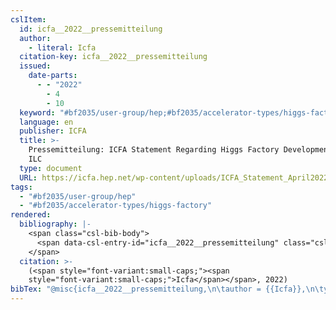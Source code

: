 ```yaml
---
cslItem:
  id: icfa__2022__pressemitteilung
  author:
    - literal: Icfa
  citation-key: icfa__2022__pressemitteilung
  issued:
    date-parts:
      - - "2022"
        - 4
        - 10
  keyword: "#bf2035/user-group/hep;#bf2035/accelerator-types/higgs-factory"
  language: en
  publisher: ICFA
  title: >-
    Pressemitteilung: ICFA Statement Regarding Higgs Factory Development and the
    ILC
  type: document
  URL: https://icfa.hep.net/wp-content/uploads/ICFA_Statement_April2022_Final.pdf
tags:
  - "#bf2035/user-group/hep"
  - "#bf2035/accelerator-types/higgs-factory"
rendered:
  bibliography: |-
    <span class="csl-bib-body">
      <span data-csl-entry-id="icfa__2022__pressemitteilung" class="csl-entry"><span class='author-bib'>Icfa</span>. <span class='date-bib'>(2022)</span>. <span class='title'><i><b><span style="font-style:normal;">Pressemitteilung: ICFA Statement Regarding Higgs Factory Development and the ILC</span></b></i></span>. ICFA. <span class='URL'><a href='https://icfa.hep.net/wp-content/uploads/ICFA_Statement_April2022_Final.pdf'>LINK</a></span></span>
    </span>
  citation: >-
    (<span style="font-variant:small-caps;"><span
    style="font-variant:small-caps;">Icfa</span></span>, 2022)
bibTex: "@misc{icfa__2022__pressemitteilung,\n\tauthor = {{Icfa}},\n\tyear = {2022},\n\tmonth = {apr 10},\n\tpublisher = {ICFA},\n\ttitle = {Pressemitteilung: ICFA {Statement} {Regarding} {Higgs} {Factory} {Development} and the {ILC}},\n}\n\n"
---
```

